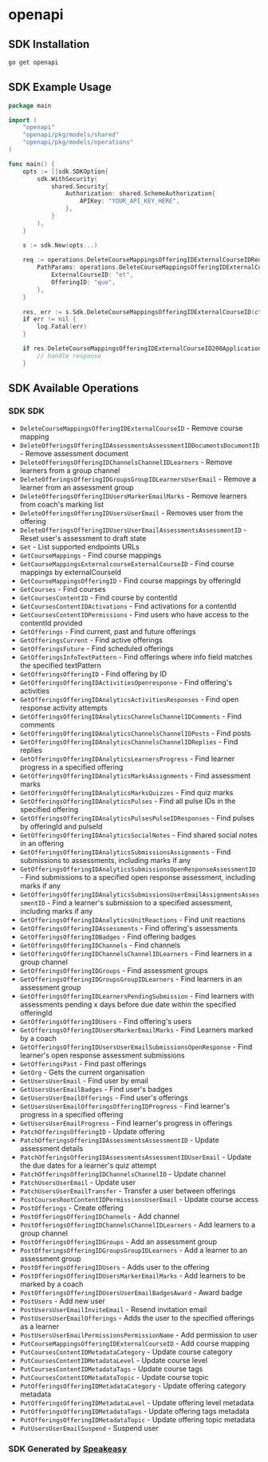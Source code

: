 # openapi

<!-- Start SDK Installation -->
## SDK Installation

```bash
go get openapi
```
<!-- End SDK Installation -->

<!-- Start SDK Example Usage -->
## SDK Example Usage

```go
package main

import (
    "openapi"
    "openapi/pkg/models/shared"
    "openapi/pkg/models/operations"
)

func main() {
    opts := []sdk.SDKOption{
        sdk.WithSecurity(
            shared.Security{
                Authorization: shared.SchemeAuthorization{
                    APIKey: "YOUR_API_KEY_HERE",
                },
            }
        ),
    }

    s := sdk.New(opts...)
    
    req := operations.DeleteCourseMappingsOfferingIDExternalCourseIDRequest{
        PathParams: operations.DeleteCourseMappingsOfferingIDExternalCourseIDPathParams{
            ExternalCourseID: "et",
            OfferingID: "quo",
        },
    }
    
    res, err := s.Sdk.DeleteCourseMappingsOfferingIDExternalCourseID(ctx, req)
    if err != nil {
        log.Fatal(err)
    }

    if res.DeleteCourseMappingsOfferingIDExternalCourseID200ApplicationJSONStrings != nil {
        // handle response
    }
```
<!-- End SDK Example Usage -->

<!-- Start SDK Available Operations -->
## SDK Available Operations

### SDK SDK

* `DeleteCourseMappingsOfferingIDExternalCourseID` - Remove course mapping
* `DeleteOfferingsOfferingIDAssessmentsAssessmentIDDocumentsDocumentID` - Remove assessment document
* `DeleteOfferingsOfferingIDChannelsChannelIDLearners` - Remove learners from a group channel
* `DeleteOfferingsOfferingIDGroupsGroupIDLearnersUserEmail` - Remove a learner from an assessment group
* `DeleteOfferingsOfferingIDUsersMarkerEmailMarks` - Remove learners from coach's marking list
* `DeleteOfferingsOfferingIDUsersUserEmail` - Removes user from the offering
* `DeleteOfferingsOfferingIDUsersUserEmailAssessmentsAssessmentID` - Reset user's assessment to draft state
* `Get` - List supported endpoints URLs
* `GetCourseMappings` - Find course mappings
* `GetCourseMappingsExternalcourseExternalCourseID` - Find course mappings by externalCourseId
* `GetCourseMappingsOfferingID` - Find course mappings by offeringId
* `GetCourses` - Find courses
* `GetCoursesContentID` - Find course by contentId
* `GetCoursesContentIDActivations` - Find activations for a contentId
* `GetCoursesContentIDPermissions` - Find users who have access to the contentId provided
* `GetOfferings` - Find current, past and future offerings
* `GetOfferingsCurrent` - Find active offerings
* `GetOfferingsFuture` - Find scheduled offerings
* `GetOfferingsInfoTextPattern` - Find offerings where info field matches the specified textPattern
* `GetOfferingsOfferingID` - Find offering by ID
* `GetOfferingsOfferingIDActivitiesOpenresponse` - Find offering's activities
* `GetOfferingsOfferingIDAnalyticsActivitiesResponses` - Find open response activity attempts
* `GetOfferingsOfferingIDAnalyticsChannelsChannelIDComments` - Find comments
* `GetOfferingsOfferingIDAnalyticsChannelsChannelIDPosts` - Find posts
* `GetOfferingsOfferingIDAnalyticsChannelsChannelIDReplies` - Find replies
* `GetOfferingsOfferingIDAnalyticsLearnersProgress` - Find learner progress in a specified offering
* `GetOfferingsOfferingIDAnalyticsMarksAssignments` - Find assessment marks
* `GetOfferingsOfferingIDAnalyticsMarksQuizzes` - Find quiz marks
* `GetOfferingsOfferingIDAnalyticsPulses` - Find all pulse IDs in the specified offering
* `GetOfferingsOfferingIDAnalyticsPulsesPulseIDResponses` - Find pulses by offeringId and pulseId
* `GetOfferingsOfferingIDAnalyticsSocialNotes` - Find shared social notes in an offering
* `GetOfferingsOfferingIDAnalyticsSubmissionsAssignments` - Find submissions to assessments, including marks if any
* `GetOfferingsOfferingIDAnalyticsSubmissionsOpenResponseAssessmentID` - Find submissions to a specified open response assessment, including marks if any
* `GetOfferingsOfferingIDAnalyticsSubmissionsUserEmailAssignmentsAssessmentID` - Find a learner's submission to a specified assessment, including marks if any
* `GetOfferingsOfferingIDAnalyticsUnitReactions` - Find unit reactions
* `GetOfferingsOfferingIDAssessments` - Find offering's assessments
* `GetOfferingsOfferingIDBadges` - Find offering badges
* `GetOfferingsOfferingIDChannels` - Find channels
* `GetOfferingsOfferingIDChannelsChannelIDLearners` - Find learners in a group channel
* `GetOfferingsOfferingIDGroups` - Find assessment groups
* `GetOfferingsOfferingIDGroupsGroupIDLearners` - Find learners in an assessment group
* `GetOfferingsOfferingIDLearnersPendingSubmission` - Find learners with assessments pending x days before due date within the specified offeringId
* `GetOfferingsOfferingIDUsers` - Find offering's users
* `GetOfferingsOfferingIDUsersMarkerEmailMarks` - Find Learners marked by a coach
* `GetOfferingsOfferingIDUsersUserEmailSubmissionsOpenResponse` - Find learner's open response assessment submissions
* `GetOfferingsPast` - Find past offerings
* `GetOrg` - Gets the current organisation
* `GetUsersUserEmail` - Find user by email
* `GetUsersUserEmailBadges` - Find user's badges
* `GetUsersUserEmailOfferings` - Find user's offerings
* `GetUsersUserEmailOfferingsOfferingIDProgress` - Find learner's progress in a specified offering
* `GetUsersUserEmailProgress` - Find learner's progress in offerings
* `PatchOfferingsOfferingID` - Update offering
* `PatchOfferingsOfferingIDAssessmentsAssessmentID` - Update assessment details
* `PatchOfferingsOfferingIDAssessmentsAssessmentIDUserEmail` - Update the due dates for a learner's quiz attempt
* `PatchOfferingsOfferingIDChannelsChannelID` - Update channel
* `PatchUsersUserEmail` - Update user
* `PatchUsersUserEmailTransfer` - Transfer a user between offerings
* `PostCoursesRootContentIDPermissionsUserEmail` - Update course access
* `PostOfferings` - Create offering
* `PostOfferingsOfferingIDChannels` - Add channel
* `PostOfferingsOfferingIDChannelsChannelIDLearners` - Add learners to a group channel
* `PostOfferingsOfferingIDGroups` - Add an assessment group
* `PostOfferingsOfferingIDGroupsGroupIDLearners` - Add a learner to an assessment group
* `PostOfferingsOfferingIDUsers` - Adds user to the offering
* `PostOfferingsOfferingIDUsersMarkerEmailMarks` - Add learners to be marked by a coach
* `PostOfferingsOfferingIDUsersUserEmailBadgesAward` - Award badge
* `PostUsers` - Add new user
* `PostUsersUserEmailInviteEmail` - Resend invitation email
* `PostUsersUserEmailOfferings` - Adds the user to the specified offerings as a learner
* `PostUsersUserEmailPermissionsPermissionName` - Add permission to user
* `PutCourseMappingsOfferingIDExternalCourseID` - Add course mapping
* `PutCoursesContentIDMetadataCategory` - Update course category
* `PutCoursesContentIDMetadataLevel` - Update course level
* `PutCoursesContentIDMetadataTags` - Update course tags
* `PutCoursesContentIDMetadataTopic` - Update course topic
* `PutOfferingsOfferingIDMetadataCategory` - Update offering category metadata
* `PutOfferingsOfferingIDMetadataLevel` - Update offering level metadata
* `PutOfferingsOfferingIDMetadataTags` - Update offering tags metadata
* `PutOfferingsOfferingIDMetadataTopic` - Update offering topic metadata
* `PutUsersUserEmailSuspend` - Suspend user

<!-- End SDK Available Operations -->

### SDK Generated by [Speakeasy](https://docs.speakeasyapi.dev/docs/using-speakeasy/client-sdks)
